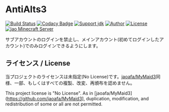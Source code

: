 # AntiAlts3
[![Build Status](https://travis-ci.org/jaoafa/AntiAlts3.svg?branch=master)](https://travis-ci.org/jaoafa/AntiAlts3)
[![Codacy Badge](https://api.codacy.com/project/badge/Grade/3711b783a51c4a24894f12992bd4a1b3)](https://www.codacy.com/app/book000/AntiAlts3?utm_source=github.com&amp;utm_medium=referral&amp;utm_content=jaoafa/AntiAlts3&amp;utm_campaign=Badge_Grade)
[![Support jdk](https://img.shields.io/badge/Support%20jdk-oraclejdk8-red.svg)](https://img.shields.io)
[![Author](https://img.shields.io/badge/Author%20MinecraftID-mine__book000-orange.svg)](https://img.shields.io)
[![License](https://img.shields.io/badge/license-None-yellow.svg)](https://img.shields.io)
[![jao Minecraft Server](https://raw.githubusercontent.com/jaoafa/jao-Minecraft-Server/master/logo/new_logo-421x97.png)](https://jaoafa.com)

サブアカウントのログインを禁止し、メインアカウント(初めてログインしたアカウント)でのみログインできるようにします。

## ライセンス / License

当プロジェクトのライセンスは未指定(No License)です。[jaoafa/MyMaid3](https://github.com/jaoafa/MyMaid3)同様、一部、もしくはすべての複製、改変、再頒布を認めません。

This project license is "No License". As in [jaoafa/MyMaid3](https://github.com/jaoafa/MyMaid3], duplication, modification, and redistribution of some or all are not permitted.
